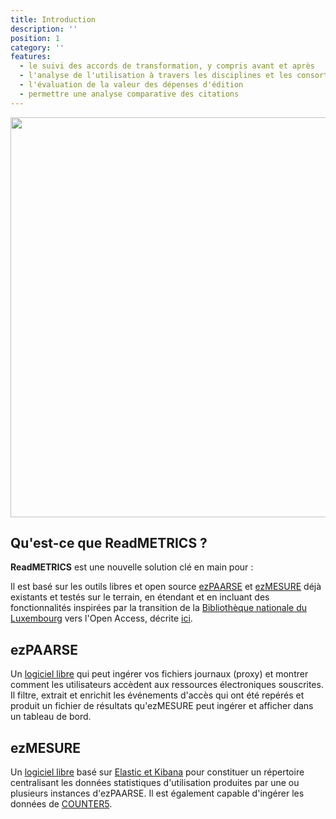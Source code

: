 ```yaml
---
title: Introduction
description: ''
position: 1
category: ''
features:
  - le suivi des accords de transformation, y compris avant et après
  - l'analyse de l'utilisation à travers les disciplines et les consortiums
  - l'évaluation de la valeur des dépenses d'édition
  - permettre une analyse comparative des citations
---
```


<img src="/fr/preview.svg" width="1280" height="640" alt="" />

## Qu'est-ce que ReadMETRICS ?
**ReadMETRICS** est une nouvelle solution clé en main pour :

<list :items="features"></list>

Il est basé sur les outils libres et open source [ezPAARSE](https://www.ezpaarse.org/) et [ezMESURE](https://ezmesure.couperin.org/) déjà existants et testés sur le terrain, en étendant et en incluant des fonctionnalités inspirées par la transition de la [Bibliothèque nationale du Luxembourg](https://bnl.public.lu/fr.html) vers l'Open Access, décrite [ici](https://www.consortium.lu/?page_id=6334).

## ezPAARSE

Un [logiciel libre](https://github.com/ezpaarse-project/ezpaarse/) qui peut ingérer vos fichiers journaux (proxy) et montrer comment les utilisateurs accèdent aux ressources électroniques souscrites. Il filtre, extrait et enrichit les événements d'accès qui ont été repérés et produit un fichier de résultats qu'ezMESURE peut ingérer et afficher dans un tableau de bord.

## ezMESURE

Un [logiciel libre](https://github.com/ezpaarse-project/ezmesure/) basé sur [Elastic et Kibana](https://www.elastic.co/fr/) pour constituer un répertoire centralisant les données statistiques d'utilisation produites par une ou plusieurs instances d'ezPAARSE. Il est également capable d'ingérer les données de [COUNTER5](https://www.projectcounter.org/code-of-practice-five-sections/abstract/).